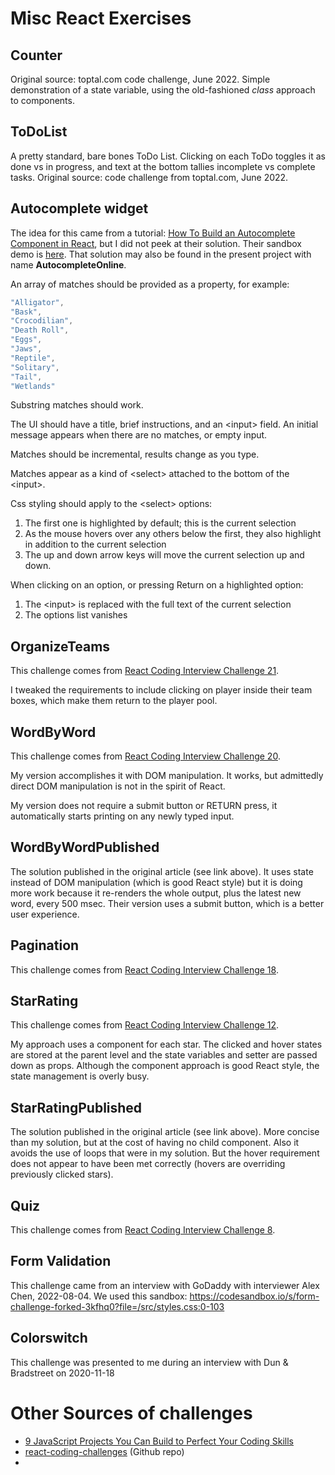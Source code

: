 # Misc React Exercises
## Counter
Original source:  toptal.com code challenge, June 2022.  Simple demonstration 
of a state variable, using the old-fashioned *class* approach to components.
## ToDoList
A pretty standard, bare bones ToDo List.  Clicking on each ToDo toggles
it as done vs in progress, and text at the bottom tallies incomplete
vs complete tasks. Original source:  code challenge from toptal.com, June 2022.

## Autocomplete widget
The idea for this came from a tutorial:  [How To Build an Autocomplete Component in React](https://www.digitalocean.com/community/tutorials/react-react-autocomplete), but I did not 
peek at their solution.  Their sandbox demo is [here](https://codesandbox.io/s/8lyp733pj0).  That solution may also be found
in the present project with name **AutocompleteOnline**.

An array of matches should be provided as a property, for example:
```javascript
"Alligator",
"Bask",
"Crocodilian",
"Death Roll",
"Eggs",
"Jaws",
"Reptile",
"Solitary",
"Tail",
"Wetlands"
```
Substring matches should work.

The UI should have a title, brief instructions, and an &lt;input&gt; field. An initial message appears when there are no matches, or empty input.

Matches should be incremental, results change as you type.

Matches appear as a kind of &lt;select&gt; attached to the bottom of the &lt;input&gt;.

Css styling should apply to the &lt;select&gt; options:

1. The first one is highlighted by default; this is the current selection
2. As the mouse hovers over any others below the first, they also highlight in addition to the current selection
3. The up and down arrow keys will move the current selection up and down.

When clicking on an option, or pressing Return on a highlighted option:
1. The &lt;input&gt; is replaced with the full text of the current selection
2. The options list vanishes


## OrganizeTeams
This challenge comes from [React Coding Interview Challenge 21](https://medium.com/@justin.sherman/react-coding-interview-challenge-21-c4fc68c823a3).

I tweaked the requirements to include clicking on player inside their
team boxes, which make them return to the player pool.

## WordByWord
This challenge comes from [React Coding Interview Challenge 20](https://medium.com/@justin.sherman/react-coding-interview-challenge-20-87d5707ecefe).

My version accomplishes it with DOM manipulation.  It works, but admittedly
direct DOM manipulation is not in the spirit of React.

My version does not require a submit button or RETURN press, it 
automatically starts printing on any newly typed input.

## WordByWordPublished 
The solution published in the original article (see link above).  It
uses state instead of DOM manipulation (which is good React style)
but it is doing more work because it re-renders the whole output,
plus the latest new word, every 500 msec. Their version uses a submit
button, which is a better user experience.

## Pagination 
This challenge comes from [React Coding Interview Challenge 18](https://medium.com/@justin.sherman/react-coding-interview-challenge-18-257bbcb7429a).


## StarRating
This challenge comes from [React Coding Interview Challenge 12](https://medium.com/@justin.sherman/react-coding-interview-challenge-12-b8d7d13c96e6).

My approach uses a <Star> component for each star.  The clicked and hover
states are stored at the parent level and the state variables and setter
are passed down as props.  Although the <Star> component approach is
good React style, the state management is overly busy.  

## StarRatingPublished
The solution published in the original article (see link above). More concise
than my solution, but at the cost of having no <Star> child component.
Also it avoids the use of loops that were in my solution.  But the
hover requirement does not appear to have been met correctly (hovers are
overriding previously clicked stars).

## Quiz 
This challenge comes from [React Coding Interview Challenge 8](https://medium.com/@justin.sherman/react-coding-interview-challenge-8-f852c6d19385).

## Form Validation
This challenge came from an interview with GoDaddy with interviewer Alex Chen, 2022-08-04.  We used this sandbox:
https://codesandbox.io/s/form-challenge-forked-3kfhq0?file=/src/styles.css:0-103

## Colorswitch
This challenge was presented to me during an interview with Dun & Bradstreet on 2020-11-18

# Other Sources of challenges

* [9 JavaScript Projects You Can Build to Perfect Your Coding Skills](https://javascript.plainenglish.io/9-javascript-projects-you-can-build-to-perfect-your-coding-skills-1e8b23e53392)
* [react-coding-challenges](https://github.com/alexgurr/react-coding-challenges/) (Github repo)
* 
